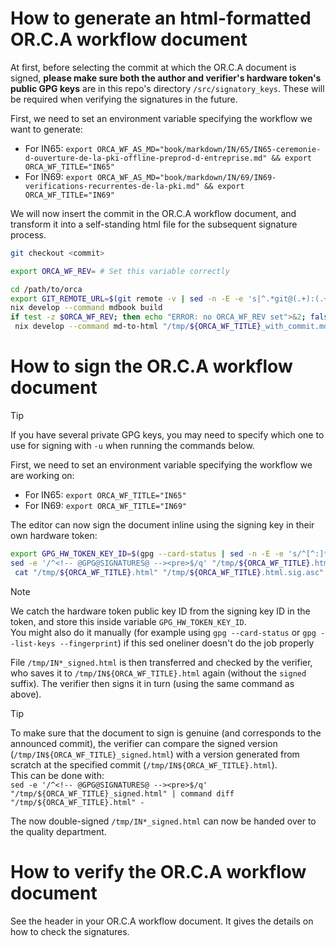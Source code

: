 # How to generate an html-formatted OR.C.A workflow document

At first, before selecting the commit at which the OR.C.A document is signed, **please make sure both the author and verifier's hardware token's public GPG keys** are in this repo's directory `/src/signatory_keys`. These will be required when verifying the signatures in the future.

First, we need to set an environment variable specifying the workflow we want to generate:
* For IN65: `export ORCA_WF_AS_MD="book/markdown/IN/65/IN65-ceremonie-d-ouverture-de-la-pki-offline-preprod-d-entreprise.md" && export ORCA_WF_TITLE="IN65"`
* For IN69: `export ORCA_WF_AS_MD="book/markdown/IN/69/IN69-verifications-recurrentes-de-la-pki.md" && export ORCA_WF_TITLE="IN69"`

We will now insert the commit in the OR.C.A workflow document, and transform it into a self-standing html file for the subsequent signature process.

```bash
git checkout <commit>

export ORCA_WF_REV= # Set this variable correctly

cd /path/to/orca
export GIT_REMOTE_URL=$(git remote -v | sed -n -E -e 's|^.*git@(.+):(.+)\.git.*|https://\1/\2|p' -e '1q')
nix develop --command mdbook build
if test -z $ORCA_WF_REV; then echo "ERROR: no ORCA_WF_REV set">&2; false; else if test -z $ORCA_WF_TITLE; then echo "ERROR: no ORCA_WF_TITLE set">&2; false; else sed -e "s|\@ORCA\@commit\@|$(git log --pretty=format:'%H' -n 1)|g" -e "s|\@ORCA\@gitremote\@|${GIT_REMOTE_URL}|g" -e "s|\@ORCA\@rev\@|${ORCA_WF_REV}|g" "$ORCA_WF_AS_MD" > "/tmp/${ORCA_WF_TITLE}_with_commit.md" && \
 nix develop --command md-to-html "/tmp/${ORCA_WF_TITLE}_with_commit.md" "${ORCA_WF_TITLE} rev${ORCA_WF_REV}" | sed -e '$a<hr>\n<!-- @GPG@SIGNATURES@ --><pre>' > "/tmp/${ORCA_WF_TITLE}.html" && rm "/tmp/${ORCA_WF_TITLE}_with_commit.md" && command ls "/tmp/${ORCA_WF_TITLE}.html" >&2; fi; fi
```

# How to sign the OR.C.A workflow document

> [!Tip]  
> If you have several private GPG keys, you may need to specify which one to use for signing with `-u` when running the commands below.

First, we need to set an environment variable specifying the workflow we are working on:
* For IN65: `export ORCA_WF_TITLE="IN65"`
* For IN69: `export ORCA_WF_TITLE="IN69"`

The editor can now sign the document inline using the signing key in their own hardware token:
```bash
export GPG_HW_TOKEN_KEY_ID=$(gpg --card-status | sed -n -E -e 's/^[^:]*sign[^:]*:[[:blank:]]*((:?[[:xdigit:]]{4}[[:blank:]]*){10})/\1/pi')
sed -e '/^<!-- @GPG@SIGNATURES@ --><pre>$/q' "/tmp/${ORCA_WF_TITLE}.html" | gpg --armor --output - -u "$GPG_HW_TOKEN_KEY_ID" --detach-sign > /tmp/${ORCA_WF_TITLE}.html.sig.asc && \
 cat "/tmp/${ORCA_WF_TITLE}.html" "/tmp/${ORCA_WF_TITLE}.html.sig.asc" > "/tmp/${ORCA_WF_TITLE}_signed.html" && rm "/tmp/${ORCA_WF_TITLE}.html.sig.asc"
```

> [!Note]  
> We catch the hardware token public key ID from the signing key ID in the token, and store this inside variable `GPG_HW_TOKEN_KEY_ID`.  
> You might also do it manually (for example using `gpg --card-status` or `gpg --list-keys --fingerprint`) if this sed oneliner doesn't do the job properly


File `/tmp/IN*_signed.html` is then transferred and checked by the verifier, who saves it to `/tmp/IN${ORCA_WF_TITLE}.html` again (without the `signed` suffix). The verifier then signs it in turn (using the same command as above).

> [!Tip]  
> To make sure that the document to sign is genuine (and corresponds to the announced commit), the verifier can compare the signed version (`/tmp/IN${ORCA_WF_TITLE}_signed.html`) with a version generated from scratch at the specified commit (`/tmp/IN${ORCA_WF_TITLE}.html`).  
> This can be done with:  
> `sed -e '/^<!-- @GPG@SIGNATURES@ --><pre>$/q' "/tmp/${ORCA_WF_TITLE}_signed.html" | command diff "/tmp/${ORCA_WF_TITLE}.html" -`

The now double-signed `/tmp/IN*_signed.html` can now be handed over to the quality department.

# How to verify the OR.C.A workflow document

See the header in your OR.C.A workflow document. It gives the details on how to check the signatures.

